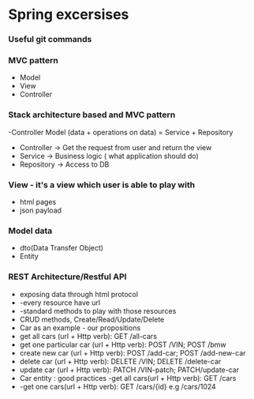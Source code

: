 # Spring excersises

### Useful git commands 

### MVC pattern
- Model
- View
- Controller

### Stack architecture based and MVC pattern
-Controller
Model (data + operations on data) = Service + Repository

- Controller -> Get the request from user and return the view
- Service -> Business logic ( what application should do)
- Repository -> Access to DB

### View - it's a view which user is able to play with
- html pages
- json payload

### Model data
- dto(Data Transfer Object)
- Entity

### REST Architecture/Restful API
- exposing data through html protocol
- -every resource have url
- -standard methods to play with those resources
- CRUD methods, Create/Read/Update/Delete
- Car as an example - our propositions
 - get all cars (url + Http verb): GET /all-cars
 - get one particular car (url + Http verb): POST /VIN; POST /bmw
 - create new car (url + Http verb): POST /add-car; POST /add-new-car
 - delete car (url + Http verb): DELETE /VIN; DELETE /delete-car
 - update car (url + Http verb): PATCH /VIN-patch; PATCH/update-car
 - Car entity : good practices
   -get all cars(url + Http verb): GET /cars
 - -get one cars(url + Http verb): GET /cars/{id} e.g /cars/1024